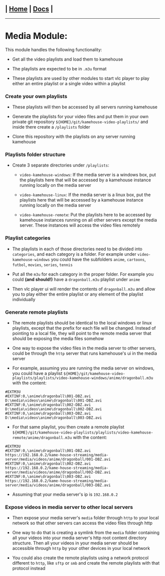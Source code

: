 | [Home](/README.md) | [Docs](/docs/README.md) |
---------------------------------------------------------------

*********************

# Media Module:

This module handles the following functionality:

- Get all the video playlists and load them to kamehouse

- The playlists are expected to be in `.m3u` format

- These playlists are used by other modules to start vlc player to play either an entire playlist or a single video within a playlist

### Create your own playlists

- These playlists will then be accessed by all servers running kamehouse

- Generate the playlists for your video files and put them in your own private git repository `${HOME}/git/kamehouse-video-playlists/` and inside there create a `/playlists` folder

- Clone this repository with the playlists on any server running kamehouse

### Playlists folder structure

- Create 3 separate directories under `/playlists`:

    - `video-kamehouse-windows`: If the media server is a windows box, put the playlists here that will be accessed by a kamehouse instance running locally on the media server

    - `video-kamehouse-linux`: If the media server is a linux box, put the playlists here that will be accessed by a kamehouse instance running locally on the media server

    - `video-kamehouse-remote`: Put the playlists here to be accessed by kamehouse instances running on all other servers except the media server. These instances will access the video files remotely

### Playlist categories

- The playlists in each of those directories need to be divided into `categories`, and each category is a folder. For example under `video-kamehouse-windows` you could have the subfolders `anime`, `cartoons`, `futbol`, `movies`, `series`, `tennis`

- Put all the `m3u` for each category in the proper folder. For example you could **(and should!)** have a `dragonball.m3u` playlist under `anime`

- Then vlc player ui will render the contents of `dragonball.m3u` and allow you to play either the entire playlist or any element of the playlist individually

### Generate remote playlists

- The remote playlists should be identical to the local windows or linux playlists, except that the prefix for each file will be changed. Instead of pointing to a local file, they will point to the remote media server that should be exposing the media files somehow

- One way to expose the video files in the media server to other servers, could be through the `http` server that runs kamehouse's ui in the media server

- For example, assuming you are running the media server on windows, you could have a playlist `${HOME}/git/kamehouse-video-playlists/playlists/video-kamehouse-windows/anime/dragonball.m3u` with the content:

```
#EXTM3U
#EXTINF:0,\anime\dragonball\001-DBZ.avi
D:\media\videos\anime\dragonball\001-DBZ.avi
#EXTINF:0,\anime\dragonball\002-DBZ.avi
D:\media\videos\anime\dragonball\002-DBZ.avi
#EXTINF:0,\anime\dragonball\003-DBZ.avi
D:\media\videos\anime\dragonball\003-DBZ.avi
```

- For that same playlist, you then create a remote playlist  `${HOME}/git/kamehouse-video-playlists/playlists/video-kamehouse-remote/anime/dragonball.m3u` with the content:

```
#EXTM3U
#EXTINF:0,\anime\dragonball\001-DBZ.avi
https://192.168.0.2/kame-house-streaming/media-server/media/videos/anime/dragonball/001-DBZ.avi
#EXTINF:0,\anime\dragonball\002-DBZ.avi
https://192.168.0.2/kame-house-streaming/media-server/media/videos/anime/dragonball/002-DBZ.avi
#EXTINF:0,\anime\dragonball\003-DBZ.avi
https://192.168.0.2/kame-house-streaming/media-server/media/videos/anime/dragonball/003-DBZ.avi
```

- Assuming that your media server's ip is `192.168.0.2`

### Expose videos in media server to other local servers

- Then expose your media server's `media` folder through `http` to your local network so that other servers can access the video files through http

- One way to do that is creating a symlink from the `media` folder containing all your videos into your media server's http root content directory structure. Then all your videos in your media server should be accessible through `http` by your other devices in your local network

- You could also create the remote playlists using a network protocol different to `http`, like `sftp` or `smb` and create the remote playlists with that protocol instead
